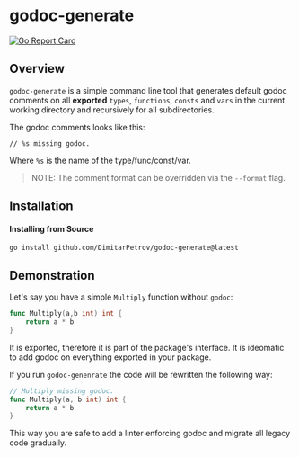 # godoc-generate

[![Go Report Card](https://goreportcard.com/badge/github.com/DimitarPetrov/godoc-generate)](https://goreportcard.com/report/github.com/DimitarPetrov/godoc-generate)

## Overview

`godoc-generate` is a simple command line tool that generates default godoc comments on all **exported** `types`, `functions`, `consts` and `vars` in the current working directory and recursively for all subdirectories.

The godoc comments looks like this:

```
// %s missing godoc.
```

Where `%s` is the name of the type/func/const/var.

> NOTE: The comment format can be overridden via the `--format` flag.

## Installation

#### Installing from Source
```
go install github.com/DimitarPetrov/godoc-generate@latest
```

## Demonstration

Let's say you have a simple `Multiply` function without `godoc`:

```go
func Multiply(a,b int) int {
	return a * b
}
```

It is exported, therefore it is part of the package's interface. It is ideomatic to add godoc on everything exported in your package.

If you run `godoc-genenrate` the code will be rewritten the following way:

```go
// Multiply missing godoc.
func Multiply(a, b int) int {
	return a * b
}
```

This way you are safe to add a linter enforcing godoc and migrate all legacy code gradually.
